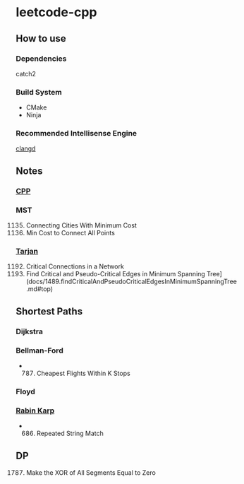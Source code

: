# leetcode-cpp

## How to use

### Dependencies

catch2

### Build System

* CMake
* Ninja

### Recommended Intellisense Engine

[clangd](https://clangd.llvm.org)

## Notes

### [CPP](docs/cpp.md)

### MST
1135. Connecting Cities With Minimum Cost
1584. Min Cost to Connect All Points

### [Tarjan](docs/Tarjan.md)
1192. Critical Connections in a Network
1489. Find Critical and Pseudo-Critical Edges in Minimum Spanning Tree](docs/1489.findCriticalAndPseudoCriticalEdgesInMinimumSpanningTree.md#top)

## Shortest Paths

### Dijkstra



### Bellman-Ford

* 787. Cheapest Flights Within K Stops

### Floyd

### [Rabin Karp](docs/Rabin_Karp.md)
* 686. Repeated String Match

## DP
1787. Make the XOR of All Segments Equal to Zero
